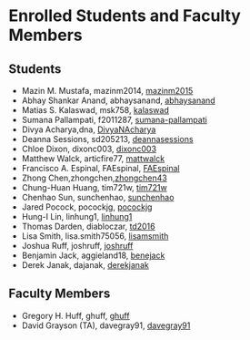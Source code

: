 Enrolled Students and Faculty Members
=====================================


Students
-----------------
* Mazin M. Mustafa, mazinm2014, [mazinm2015](https://github.com/mazinm2015)
* Abhay Shankar Anand, abhaysanand, [abhaysanand](https://github.com/abhaysanand)
* Matias S. Kalaswad, msk758, [kalaswad](https://github.com/kalaswad)
* Sumana Pallampati, f2011287, [sumana-pallampati](https://github.com/sumana-pallampati)
* Divya Acharya,dna, [DivyaNAcharya](https://github.com/DivyaNAcharya)
* Deanna Sessions, sd205213, [deannasessions](https://github.com/deannasessions)
* Chloe Dixon, dixonc003, [dixonc003](http://github.com/dixonc003)
* Matthew Walck, articfire77, [mattwalck](https://github.com/mattwalck)
* Francisco A. Espinal, FAEspinal, [FAEspinal](https://github.com/FAEspinal) 
* Zhong Chen,zhongchen,[zhongchen43](https://github.com/zhongchen43)
* Chung-Huan Huang, tim721w, [tim721w](https://github.com/tim721w)
* Chenhao Sun, sunchenhao, [sunchenhao](https://github.com/sunchenhao)
* Jared Pocock, pocockjg, [pocockjg](https://github.com/pocockjg)
* Hung-I Lin, linhung1, [linhung1](https://github.com/linhung1)
* Thomas Darden, diabloczar, [td2016](https://github.com/td2016)
* Lisa Smith, lisa.smith75056, [lisamsmith](https://github.com/lisamsmith)
* Joshua Ruff, joshruff, [joshruff](https://github.com/joshruff)
* Benjamin Jack, aggieland18, [benejack](https://github.com/benejack)
* Derek Janak, dajanak, [derekjanak](https://github.com/derekjanak)

Faculty Members
---------------

* Gregory H. Huff, ghuff, [ghuff](https://github.com/ghuff)
* David Grayson (TA), davegray91, [davegray91](https://github.com/davegray91)


